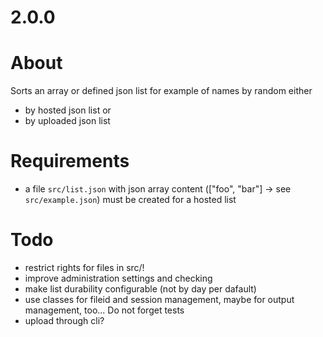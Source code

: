# 2.0.0

# About
Sorts an array or defined json list for example of names by random either
* by hosted json list or
* by uploaded json list

# Requirements
* a file `src/list.json` with json array content (["foo", "bar"] -> see `src/example.json`) must be created for a hosted list

# Todo
* restrict rights for files in src/!
* improve administration settings and checking
* make list durability configurable (not by day per dafault)
* use classes for fileid and session management, maybe for output management, too... Do not forget tests
* upload through cli?